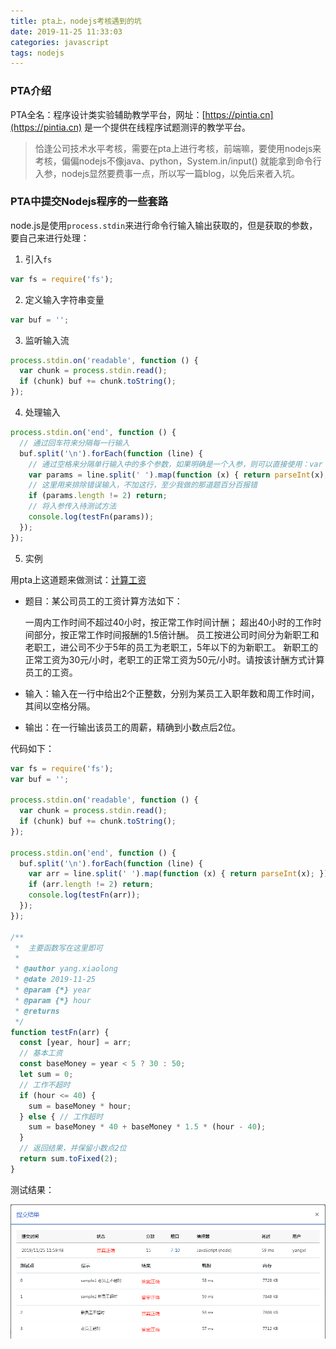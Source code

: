 ```yaml
---
title: pta上，nodejs考核遇到的坑
date: 2019-11-25 11:33:03
categories: javascript
tags: nodejs
---
```


### PTA介绍

PTA全名：程序设计类实验辅助教学平台，网址：[https://pintia.cn](https://pintia.cn) 是一个提供在线程序试题测评的教学平台。

> 恰逢公司技术水平考核，需要在pta上进行考核，前端嘛，要使用nodejs来考核，偏偏nodejs不像java、python，System.in/input() 就能拿到命令行入参，nodejs显然要费事一点，所以写一篇blog，以免后来者入坑。

### PTA中提交Nodejs程序的一些套路

node.js是使用`process.stdin`来进行命令行输入输出获取的，但是获取的参数，要自己来进行处理：

1. 引入`fs`

```javascript
var fs = require('fs');
```

2. 定义输入字符串变量

```javascript
var buf = '';
```

3. 监听输入流

```javascript
process.stdin.on('readable', function () {
  var chunk = process.stdin.read();
  if (chunk) buf += chunk.toString();
});
```

4. 处理输入

```javascript
process.stdin.on('end', function () {
  // 通过回车符来分隔每一行输入
  buf.split('\n').forEach(function (line) {
    // 通过空格来分隔单行输入中的多个参数，如果明确是一个入参，则可以直接使用：var param = parseInt(line);
    var params = line.split(' ').map(function (x) { return parseInt(x); });
    // 这里用来排除错误输入，不加这行，至少我做的那道题百分百报错
    if (params.length != 2) return;
    // 将入参传入待测试方法
    console.log(testFn(params));
  });
});
```

5. 实例

用pta上这道题来做测试：[计算工资](https://pintia.cn/problem-sets/14/problems/790)

- 题目：某公司员工的工资计算方法如下：

  一周内工作时间不超过40小时，按正常工作时间计酬；
  超出40小时的工作时间部分，按正常工作时间报酬的1.5倍计酬。
  员工按进公司时间分为新职工和老职工，进公司不少于5年的员工为老职工，5年以下的为新职工。
  新职工的正常工资为30元/小时，老职工的正常工资为50元/小时。请按该计酬方式计算员工的工资。

- 输入：输入在一行中给出2个正整数，分别为某员工入职年数和周工作时间，其间以空格分隔。

- 输出：在一行输出该员工的周薪，精确到小数点后2位。

代码如下：

```javascript
var fs = require('fs');
var buf = '';

process.stdin.on('readable', function () {
  var chunk = process.stdin.read();
  if (chunk) buf += chunk.toString();
});

process.stdin.on('end', function () {
  buf.split('\n').forEach(function (line) {
    var arr = line.split(' ').map(function (x) { return parseInt(x); });
    if (arr.length != 2) return;
    console.log(testFn(arr));
  });
});

/**
 *  主要函数写在这里即可
 * 
 * @author yang.xiaolong
 * @date 2019-11-25
 * @param {*} year
 * @param {*} hour
 * @returns
 */
function testFn(arr) {
  const [year, hour] = arr;
  // 基本工资
  const baseMoney = year < 5 ? 30 : 50;
  let sum = 0;
  // 工作不超时
  if (hour <= 40) {
    sum = baseMoney * hour;
  } else { // 工作超时
    sum = baseMoney * 40 + baseMoney * 1.5 * (hour - 40);
  }
  // 返回结果，并保留小数点2位
  return sum.toFixed(2);
}
```

测试结果：

![](/images/other/2019-11-25-pta-nodejs-1.png)
